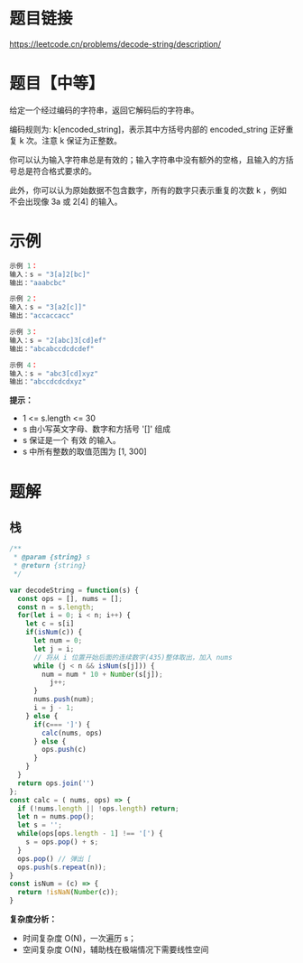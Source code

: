 # 题目链接

https://leetcode.cn/problems/decode-string/description/

# 题目【中等】

给定一个经过编码的字符串，返回它解码后的字符串。

编码规则为: k[encoded_string]，表示其中方括号内部的 encoded_string 正好重复 k 次。注意 k 保证为正整数。

你可以认为输入字符串总是有效的；输入字符串中没有额外的空格，且输入的方括号总是符合格式要求的。

此外，你可以认为原始数据不包含数字，所有的数字只表示重复的次数 k ，例如不会出现像 3a 或 2[4] 的输入。

# 示例
```js
示例 1：
输入：s = "3[a]2[bc]"
输出："aaabcbc"

示例 2：
输入：s = "3[a2[c]]"
输出："accaccacc"

示例 3：
输入：s = "2[abc]3[cd]ef"
输出："abcabccdcdcdef"

示例 4：
输入：s = "abc3[cd]xyz"
输出："abccdcdcdxyz"
```

**提示：**

- 1 <= s.length <= 30
- s 由小写英文字母、数字和方括号 '[]' 组成
- s 保证是一个 有效 的输入。
- s 中所有整数的取值范围为 [1, 300] 

# 题解
## 栈
```js
/**
 * @param {string} s
 * @return {string}
 */

var decodeString = function(s) {
  const ops = [], nums = [];
  const n = s.length;
  for(let i = 0; i < n; i++) {
    let c = s[i]
    if(isNum(c)) {
      let num = 0;
      let j = i;
      // 将从 i 位置开始后面的连续数字(435)整体取出，加入 nums
      while (j < n && isNum(s[j])) {
        num = num * 10 + Number(s[j]);
          j++;
      }
      nums.push(num);
      i = j - 1;
    } else {
      if(c=== ']') {
        calc(nums, ops)
      } else {
        ops.push(c)
      }
    }
  }
  return ops.join('')
};
const calc = ( nums, ops) => {
  if (!nums.length || !ops.length) return;
  let n = nums.pop();
  let s = '';
  while(ops[ops.length - 1] !== '[') {
    s = ops.pop() + s;
  }
  ops.pop() // 弹出 [
  ops.push(s.repeat(n));
}
const isNum = (c) => {
  return !isNaN(Number(c));
}
```
**复杂度分析：**
- 时间复杂度 O(N)，一次遍历 s；
- 空间复杂度 O(N)，辅助栈在极端情况下需要线性空间
